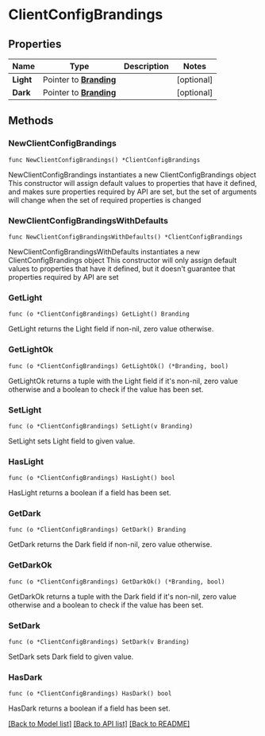 # ClientConfigBrandings

## Properties

Name | Type | Description | Notes
------------ | ------------- | ------------- | -------------
**Light** | Pointer to [**Branding**](Branding.md) |  | [optional] 
**Dark** | Pointer to [**Branding**](Branding.md) |  | [optional] 

## Methods

### NewClientConfigBrandings

`func NewClientConfigBrandings() *ClientConfigBrandings`

NewClientConfigBrandings instantiates a new ClientConfigBrandings object
This constructor will assign default values to properties that have it defined,
and makes sure properties required by API are set, but the set of arguments
will change when the set of required properties is changed

### NewClientConfigBrandingsWithDefaults

`func NewClientConfigBrandingsWithDefaults() *ClientConfigBrandings`

NewClientConfigBrandingsWithDefaults instantiates a new ClientConfigBrandings object
This constructor will only assign default values to properties that have it defined,
but it doesn't guarantee that properties required by API are set

### GetLight

`func (o *ClientConfigBrandings) GetLight() Branding`

GetLight returns the Light field if non-nil, zero value otherwise.

### GetLightOk

`func (o *ClientConfigBrandings) GetLightOk() (*Branding, bool)`

GetLightOk returns a tuple with the Light field if it's non-nil, zero value otherwise
and a boolean to check if the value has been set.

### SetLight

`func (o *ClientConfigBrandings) SetLight(v Branding)`

SetLight sets Light field to given value.

### HasLight

`func (o *ClientConfigBrandings) HasLight() bool`

HasLight returns a boolean if a field has been set.

### GetDark

`func (o *ClientConfigBrandings) GetDark() Branding`

GetDark returns the Dark field if non-nil, zero value otherwise.

### GetDarkOk

`func (o *ClientConfigBrandings) GetDarkOk() (*Branding, bool)`

GetDarkOk returns a tuple with the Dark field if it's non-nil, zero value otherwise
and a boolean to check if the value has been set.

### SetDark

`func (o *ClientConfigBrandings) SetDark(v Branding)`

SetDark sets Dark field to given value.

### HasDark

`func (o *ClientConfigBrandings) HasDark() bool`

HasDark returns a boolean if a field has been set.


[[Back to Model list]](../README.md#documentation-for-models) [[Back to API list]](../README.md#documentation-for-api-endpoints) [[Back to README]](../README.md)


